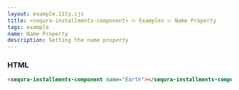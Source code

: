```yaml
---
layout: example.11ty.cjs
title: <sequra-installments-component> ⌲ Examples ⌲ Name Property
tags: example
name: Name Property
description: Setting the name property
---
```


<sequra-installments-component name="Earth"></sequra-installments-component>

<h3>HTML</h3>

```html
<sequra-installments-component name="Earth"></sequra-installments-component>
```
